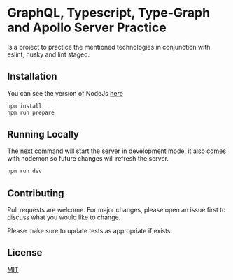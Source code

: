 # GraphQL, Typescript, Type-Graph and Apollo Server Practice

Is a project to practice the mentioned technologies in conjunction with eslint, husky and lint staged.

## Installation

You can see the version of NodeJs [here](https://github.com/jhonnar-rodriguez/graphql-practice/.nvmrc)

```bash
npm install
npm run prepare
```

## Running Locally

The next command will start the server in development mode, it also comes with nodemon so future changes will refresh the server.

```bash
npm run dev
```

## Contributing

Pull requests are welcome. For major changes, please open an issue first to discuss what you would like to change.

Please make sure to update tests as appropriate if exists.

## License

[MIT](https://choosealicense.com/licenses/mit/)
